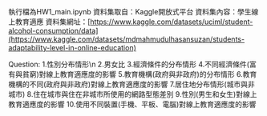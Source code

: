執行檔為HW1_main.ipynb
資料集取自：Kaggle開放式平台
資料集內容：學生線上教育適應
資料集網址：[https://www.kaggle.com/datasets/uciml/student-alcohol-consumption/data](https://www.kaggle.com/datasets/mdmahmudulhasansuzan/students-adaptability-level-in-online-education)

Question:
1.性別分布情形\n
2.男女比
3.經濟條件的分布情形
4.不同經濟條件(富有與貧窮)對線上教育適應度的影響
5.教育機構(政府與非政府)的分布情形
6.教育機構的不同(政府與非政府)對線上教育適應度的影響
7.居住地分布情形(城市與非城市)
8.住在城市與住在非城市所使用的網路型態差別
9.性別(男生和女生)對線上教育適應度的影響
10.使用不同裝置(手機、平板、電腦)對線上教育適應度的影響
